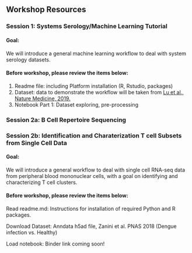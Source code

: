 ## Workshop Resources
### Session 1: Systems Serology/Machine Learning Tutorial
#### Goal:
We will introduce a general machine learning workflow to deal with system serology datasets.
#### Before workshop, please review the items below:
1. Readme file: including Platform installation (R, Rstudio, packages)
2. Dataset: data to demonstrate the workflow will be taken from [ Lu et al., Nature Medicine, 2019.](https://www.nature.com/articles/s41591-019-0441-3)
3. Notebook Part 1: Dataset exploring, pre-processing

### Session 2a: B Cell Repertoire Sequencing

### Session 2b: Identification and Charaterization T cell Subsets from Single Cell Data
#### Goal:
We will introduce a general workflow to deal with single cell RNA-seq data from peripheral blood mononuclear cells, with a goal on identifying and characterizing T cell clusters.
#### Before workshop, please review the items below:
Read readme.md: Instructions for installation of required Python and R packages.

Download Dataset: Anndata h5ad file, Zanini et al. PNAS 2018 (Dengue infection vs. Healthy)

Load notebook: Binder link coming soon!
